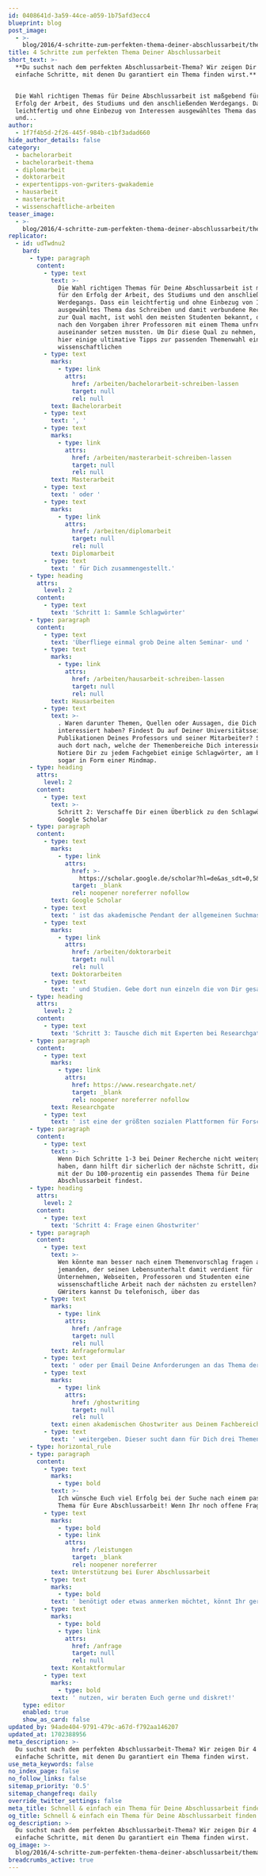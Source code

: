 ```yaml
---
id: 0408641d-3a59-44ce-a059-1b75afd3ecc4
blueprint: blog
post_image:
  - >-
    blog/2016/4-schritte-zum-perfekten-thema-deiner-abschlussarbeit/thema-abschlussarbeit.jpg
title: 4 Schritte zum perfekten Thema Deiner Abschlussarbeit
short_text: >-
  **Du suchst nach dem perfekten Abschlussarbeit-Thema? Wir zeigen Dir 4 ganz
  einfache Schritte, mit denen Du garantiert ein Thema finden wirst.**


  Die Wahl richtigen Themas für Deine Abschlussarbeit ist maßgebend für den
  Erfolg der Arbeit, des Studiums und den anschließenden Werdegangs. Dass ein
  leichtfertig und ohne Einbezug von Interessen ausgewähltes Thema das Schreiben
  und...
author:
  - 1f7f4b5d-2f26-445f-984b-c1bf3adad660
hide_author_details: false
category:
  - bachelorarbeit
  - bachelorarbeit-thema
  - diplomarbeit
  - doktorarbeit
  - expertentipps-von-gwriters-gwakademie
  - hausarbeit
  - masterarbeit
  - wissenschaftliche-arbeiten
teaser_image:
  - >-
    blog/2016/4-schritte-zum-perfekten-thema-deiner-abschlussarbeit/thema-abschlussarbeit.jpg
replicator:
  - id: udTwdnu2
    bard:
      - type: paragraph
        content:
          - type: text
            text: >-
              Die Wahl richtigen Themas für Deine Abschlussarbeit ist maßgebend
              für den Erfolg der Arbeit, des Studiums und den anschließenden
              Werdegangs. Dass ein leichtfertig und ohne Einbezug von Interessen
              ausgewähltes Thema das Schreiben und damit verbundene Recherchen
              zur Qual macht, ist wohl den meisten Studenten bekannt, die sich
              nach den Vorgaben ihrer Professoren mit einem Thema unfreiwillig
              auseinander setzen mussten. Um Dir diese Qual zu nehmen, haben wir
              hier einige ultimative Tipps zur passenden Themenwahl einer
              wissenschaftlichen 
          - type: text
            marks:
              - type: link
                attrs:
                  href: /arbeiten/bachelorarbeit-schreiben-lassen
                  target: null
                  rel: null
            text: Bachelorarbeit
          - type: text
            text: ', '
          - type: text
            marks:
              - type: link
                attrs:
                  href: /arbeiten/masterarbeit-schreiben-lassen
                  target: null
                  rel: null
            text: Masterarbeit
          - type: text
            text: ' oder '
          - type: text
            marks:
              - type: link
                attrs:
                  href: /arbeiten/diplomarbeit
                  target: null
                  rel: null
            text: Diplomarbeit
          - type: text
            text: ' für Dich zusammengestellt.'
      - type: heading
        attrs:
          level: 2
        content:
          - type: text
            text: 'Schritt 1: Sammle Schlagwörter'
      - type: paragraph
        content:
          - type: text
            text: 'Überfliege einmal grob Deine alten Seminar- und '
          - type: text
            marks:
              - type: link
                attrs:
                  href: /arbeiten/hausarbeit-schreiben-lassen
                  target: null
                  rel: null
            text: Hausarbeiten
          - type: text
            text: >-
              . Waren darunter Themen, Quellen oder Aussagen, die Dich besonders
              interessiert haben? Findest Du auf Deiner Universitätsseite
              Publikationen Deines Professors und seiner Mitarbeiter? Schaue
              auch dort nach, welche der Themenbereiche Dich interessieren.
              Notiere Dir zu jedem Fachgebiet einige Schlagwörter, am besten
              sogar in Form einer Mindmap.
      - type: heading
        attrs:
          level: 2
        content:
          - type: text
            text: >-
              Schritt 2: Verschaffe Dir einen Überblick zu den Schlagwörtern mit
              Google Scholar
      - type: paragraph
        content:
          - type: text
            marks:
              - type: link
                attrs:
                  href: >-
                    https://scholar.google.de/scholar?hl=de&as_sdt=0,5&q=beispiel+thema
                  target: _blank
                  rel: noopener noreferrer nofollow
            text: Google Scholar
          - type: text
            text: ' ist das akademische Pendant der allgemeinen Suchmaschine Google. Ergebnisse, die dort aufgeführt werden, sind allesamt wissenschaftliche Publikationen in Form verschiedener Essays, Abschlussarbeiten, '
          - type: text
            marks:
              - type: link
                attrs:
                  href: /arbeiten/doktorarbeit
                  target: null
                  rel: null
            text: Doktorarbeiten
          - type: text
            text: ' und Studien. Gebe dort nun einzeln die von Dir gesammelten Schlagwörter aus Schritt 1 ein. Welche wissenschaftlichen Publikationen werden von Google angezeigt? Ist etwas dabei, was Dich besonders interessiert? Welche Schwerpunkte setzen die angezeigten Publikationen innerhalb des Themenbereiches? Du wirst sehen, dass Scholar eine hilfreiche Quelle für Inspirationen und weitere Anhaltspunkte bei der Themenrecherche darstellt. Vervollständige Deine Mindmap mit Zweigen zu einzelnen Themenideen. Vielleicht lassen sich ja sogar einige Themengebiete miteinander verknüpfen.'
      - type: heading
        attrs:
          level: 2
        content:
          - type: text
            text: 'Schritt 3: Tausche dich mit Experten bei Researchgate aus'
      - type: paragraph
        content:
          - type: text
            marks:
              - type: link
                attrs:
                  href: https://www.researchgate.net/
                  target: _blank
                  rel: noopener noreferrer nofollow
            text: Researchgate
          - type: text
            text: ' ist eine der größten sozialen Plattformen für Forschende aus aller Welt. In persönlichen Profilen werden eigens verfasste wissenschaftliche Arbeiten hochgeladen und zur Diskussion gestellt, in unterschiedlichen Interessengruppen werden fachspezifische Fragen erläutert und Ratschläge ausgetauscht. Lege Dir dort ein kostenloses Profil an und beteilige Dich an einigen Diskussionen in Gruppen Deines Fachbereiches. Du kannst an den Forschungsergebnissen anderer anknüpfen, weitere Ideen sammeln und Forschende Deines Fachgebietes nach ihrer Meinung und weiteren Ratschlägen zu Deiner Arbeit befragen. Durch die Menge an Menschen, die Researchgate nutzen, erhälst Du innerhalb kürzester Zeit selbst für die sehr fachspezifischen Fragen schnellen und kompetenten Rat.'
      - type: paragraph
        content:
          - type: text
            text: >-
              Wenn Dich Schritte 1-3 bei Deiner Recherche nicht weitergebracht
              haben, dann hilft dir sicherlich der nächste Schritt, die Methode,
              mit der Du 100-prozentig ein passendes Thema für Deine
              Abschlussarbeit findest.
      - type: heading
        attrs:
          level: 2
        content:
          - type: text
            text: 'Schritt 4: Frage einen Ghostwriter'
      - type: paragraph
        content:
          - type: text
            text: >-
              Wen könnte man besser nach einem Themenvorschlag fragen als
              jemanden, der seinen Lebensunterhalt damit verdient für
              Unternehmen, Webseiten, Professoren und Studenten eine
              wissenschaftliche Arbeit nach der nächsten zu erstellen? Bei
              GWriters kannst Du telefonisch, über das 
          - type: text
            marks:
              - type: link
                attrs:
                  href: /anfrage
                  target: null
                  rel: null
            text: Anfrageformular
          - type: text
            text: ' oder per Email Deine Anforderungen an das Thema der Abschlussarbeit an '
          - type: text
            marks:
              - type: link
                attrs:
                  href: /ghostwriting
                  target: null
                  rel: null
            text: einen akademischen Ghostwriter aus Deinem Fachbereich
          - type: text
            text: ' weitergeben. Dieser sucht dann für Dich drei Themenvorschläge und fasst die aktuelle Forschungslage und mögliche Literatur zu den Themen in einem kurzen Exposé? zusammen. So hast Du danach nicht nur ein Thema für Deine wissenschaftliche Arbeit, sondern auch schon Ansatzpunkte für das weitere Vorgehen.'
      - type: horizontal_rule
      - type: paragraph
        content:
          - type: text
            marks:
              - type: bold
            text: >-
              Ich wünsche Euch viel Erfolg bei der Suche nach einem passenden
              Thema für Eure Abschlussarbeit! Wenn Ihr noch offene Fragen habt, 
          - type: text
            marks:
              - type: bold
              - type: link
                attrs:
                  href: /leistungen
                  target: _blank
                  rel: noopener noreferrer
            text: Unterstützung bei Eurer Abschlussarbeit
          - type: text
            marks:
              - type: bold
            text: ' benötigt oder etwas anmerken möchtet, könnt Ihr gerne unser '
          - type: text
            marks:
              - type: bold
              - type: link
                attrs:
                  href: /anfrage
                  target: null
                  rel: null
            text: Kontaktformular
          - type: text
            marks:
              - type: bold
            text: ' nutzen, wir beraten Euch gerne und diskret!'
    type: editor
    enabled: true
    show_as_card: false
updated_by: 94ade404-9791-479c-a67d-f792aa146207
updated_at: 1702388956
meta_description: >-
  Du suchst nach dem perfekten Abschlussarbeit-Thema? Wir zeigen Dir 4 ganz
  einfache Schritte, mit denen Du garantiert ein Thema finden wirst.
use_meta_keywords: false
no_index_page: false
no_follow_links: false
sitemap_priority: '0.5'
sitemap_changefreq: daily
override_twitter_settings: false
meta_title: Schnell & einfach ein Thema für Deine Abschlussarbeit finden
og_title: Schnell & einfach ein Thema für Deine Abschlussarbeit finden
og_description: >-
  Du suchst nach dem perfekten Abschlussarbeit-Thema? Wir zeigen Dir 4 ganz
  einfache Schritte, mit denen Du garantiert ein Thema finden wirst.
og_image: >-
  blog/2016/4-schritte-zum-perfekten-thema-deiner-abschlussarbeit/thema-abschlussarbeit.jpg
breadcrumbs_active: true
---
```

